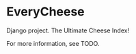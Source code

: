 EveryCheese
==============================
Django project.
The Ultimate Cheese Index!

For more information, see TODO.
